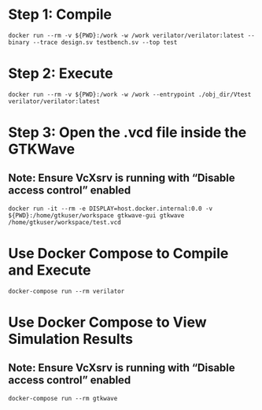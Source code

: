 # Step 1: Compile
```
docker run --rm -v ${PWD}:/work -w /work verilator/verilator:latest --binary --trace design.sv testbench.sv --top test
```

# Step 2: Execute
```
docker run --rm -v ${PWD}:/work -w /work --entrypoint ./obj_dir/Vtest verilator/verilator:latest
```

# Step 3: Open the .vcd file inside the GTKWave
## Note: Ensure VcXsrv is running with “Disable access control” enabled
```
docker run -it --rm -e DISPLAY=host.docker.internal:0.0 -v ${PWD}:/home/gtkuser/workspace gtkwave-gui gtkwave /home/gtkuser/workspace/test.vcd
```

# Use Docker Compose to Compile and Execute
```
docker-compose run --rm verilator
```

# Use Docker Compose to View Simulation Results
## Note: Ensure VcXsrv is running with “Disable access control” enabled
```
docker-compose run --rm gtkwave
```
